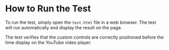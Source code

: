 # How to Run the Test

To run the test, simply open the `test.html` file in a web browser. The test will run automatically and display the result on the page.

The test verifies that the custom controls are correctly positioned before the time display on the YouTube video player.
